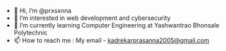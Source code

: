 - 👋 Hi, I’m @prxsxnna
- 👀 I’m interested in web development and cybersecurity
- 🌱 I’m currently learning Computer Engineering at Yashwantrao Bhonsale Polytechnic
- 📫 How to reach me : My email - kadrekarprasanna2005@gmail.com

<!---
prxsxnna/prxsxnna is a ✨ special ✨ repository because its `README.md` (this file) appears on your GitHub profile.
You can click the Preview link to take a look at your changes.
--->
